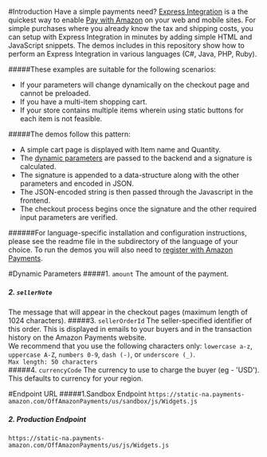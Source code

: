 #Introduction
Have a simple payments need? [Express Integration](https://payments.amazon.com/developer/community) is a the quickest way to enable [Pay with Amazon](https://payments.amazon.com/) on your web and mobile sites. For simple purchases where you already know the tax and shipping costs, you can setup with Express Integration in minutes by adding simple HTML and JavaScript snippets. The demos includes in this repository show how to perform an Express Integration in various languages (C#, Java, PHP, Ruby).

#####These examples are suitable for the following scenarios:
* If your parameters will change dynamically on the checkout page and cannot be preloaded.
* If you have a multi-item shopping cart.
* If your store contains multiple items wherein using static buttons for each item is not feasible. 

#####The demos follow this pattern:
* A simple cart page is displayed with Item name and Quantity.
* The [dynamic parameters](https://github.com/amzn/pay-with-amazon-express-demo#dynamic-parameters) are passed to the backend and a signature is calculated.
* The signature is appended to a data-structure along with the other parameters and encoded in JSON.
* The JSON-encoded string is then passed through the Javascript in the frontend.
* The checkout process begins once the signature and the other required input parameters are verified.
    
######For language-specific installation and configuration instructions, please see the readme file in the subdirectory of the language of your choice. To run the demos you will also need to [register with Amazon Payments](https://payments.amazon.com/signup).

#Dynamic Parameters
#####1. `amount`
The amount of the payment.
##### 2. `sellerNote`
The message that will appear in the checkout pages (maximum length of 1024 characters).
#####3. `sellerOrderId`
The seller-specified identifier of this order. This is displayed in emails to your buyers and in the transaction history on the Amazon Payments website.                                                             
We recommend that you use the following characters only:
`lowercase a-z`, `uppercase A-Z`, `numbers 0-9`, `dash (-)`, or `underscore (_)`.  
`Max length: 50 characters`                                                           
#####4. `currencyCode`
The currency to use to charge the buyer (eg - 'USD'). This defaults to currency for your region.

#Endpoint URL
#####1.Sandbox Endpoint
`https://static-na.payments-amazon.com/OffAmazonPayments/us/sandbox/js/Widgets.js`
##### 2. Production Endpoint
`https://static-na.payments-amazon.com/OffAmazonPayments/us/js/Widgets.js` 
